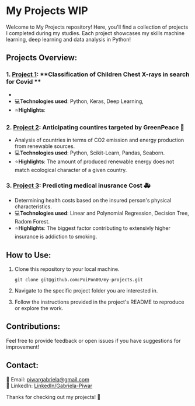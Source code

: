 # My Projects WIP

Welcome to My Projects repository! Here, you'll find a collection of projects I completed during my studies. Each project showcases my skills machine learning, deep learning and data analysis in Python! 

## Projects Overview:

### 1. [Project 1](): **Classification of Children Chest X-rays in search for Covid ** 

- 
- 💻**Technologies used**: Python, Keras, Deep Learning, 
- ⭐**Highlights**: 

### 2. [Project 2](): **Anticipating countires targeted by GreenPeace** 🌳

- Analysis of countries in terms of CO2 emission and energy production from renewable sources.
- 💻**Technologies used**: Python, Scikit-Learn, Pandas, Seaborn.
- ⭐**Highlights**: The amount of produced renewable energy does not match ecological character of a given country.

### 3. [Project 3](https://github.com/PoiPon00/bootcamp-projects/tree/main/Projekt%20ML%20Medical%20Insurance): **Predicting medical inusrance Cost** 🚑

- Determining health costs based on the insured person's physical characteristics.
- 💻**Technologies used**: Linear and Polynomial Regression, Decision Tree, Radom Forest.
- ⭐**Highlights**: The biggest factor contributing to extensivly higher insurance is addiction to smoking.

## How to Use:

1. Clone this repository to your local machine.

       git clone git@github.com:PoiPon00/my-projects.git

2. Navigate to the specific project folder you are interested in.

3. Follow the instructions provided in the project's README to reproduce or explore the work.

## Contributions:

Feel free to provide feedback or open issues if you have suggestions for improvement!

## Contact:

📧 Email: piwargabriela@gmail.com <br>
🔗 LinkedIn: [LinkedIn/Gabriela-Piwar](https://www.linkedin.com/in/gabriela-piwar)

Thanks for checking out my projects! 🚀
